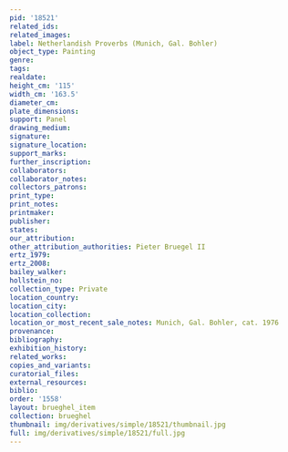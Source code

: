 ```yaml
---
pid: '18521'
related_ids: 
related_images: 
label: Netherlandish Proverbs (Munich, Gal. Bohler)
object_type: Painting
genre: 
tags: 
realdate: 
height_cm: '115'
width_cm: '163.5'
diameter_cm: 
plate_dimensions: 
support: Panel
drawing_medium: 
signature: 
signature_location: 
support_marks: 
further_inscription: 
collaborators: 
collaborator_notes: 
collectors_patrons: 
print_type: 
print_notes: 
printmaker: 
publisher: 
states: 
our_attribution: 
other_attribution_authorities: Pieter Bruegel II
ertz_1979: 
ertz_2008: 
bailey_walker: 
hollstein_no: 
collection_type: Private
location_country: 
location_city: 
location_collection: 
location_or_most_recent_sale_notes: Munich, Gal. Bohler, cat. 1976
provenance: 
bibliography: 
exhibition_history: 
related_works: 
copies_and_variants: 
curatorial_files: 
external_resources: 
biblio: 
order: '1558'
layout: brueghel_item
collection: brueghel
thumbnail: img/derivatives/simple/18521/thumbnail.jpg
full: img/derivatives/simple/18521/full.jpg
---
```

